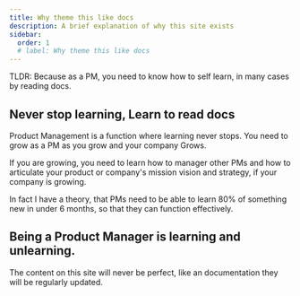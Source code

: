 ```yaml
---
title: Why theme this like docs
description: A brief explanation of why this site exists 
sidebar:
  order: 1
  # label: Why theme this like docs
---
```


TLDR: Because as a PM, you need to know how to self learn, in many cases by reading docs. 

## Never stop learning, Learn to read docs

Product Management is a function where learning never stops. You need to grow as a PM as you grow and your company Grows.

If you are growing, you need to learn how to manager other PMs and how to articulate your product or company's mission vision and strategy, if your company is growing. 

In fact I have a theory, that PMs need to be able to learn 80% of something new in under 6 months, so that they can function effectively.

## Being a Product Manager is learning and unlearning.

The content on this site will never be perfect, like an documentation they will be regularly updated.

